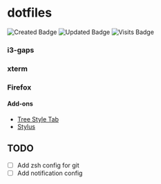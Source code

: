 # dotfiles
![Created Badge](https://badges.pufler.dev/created/think4web/dotfiles?color=blue)
![Updated Badge](https://badges.pufler.dev/updated/think4web/dotfiles?color=blue)
![Visits Badge](https://badges.pufler.dev/visits/think4web/dotfiles?color=blue)
### i3-gaps
### xterm
### Firefox

#### Add-ons
- [Tree Style Tab](https://addons.mozilla.org/en-US/firefox/addon/tree-style-tab/)
- [Stylus](https://addons.mozilla.org/en-US/firefox/addon/styl-us/)



## TODO
- [ ] Аdd zsh config for git
- [ ] Аdd notification config
